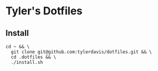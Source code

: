 # Tyler's Dotfiles

## Install
```
cd ~ && \
  git clone git@github.com:tylerdavis/dotfiles.git && \
  cd .dotfiles && \
  ./install.sh
```
